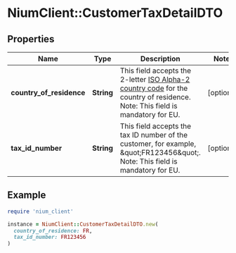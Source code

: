 # NiumClient::CustomerTaxDetailDTO

## Properties

| Name | Type | Description | Notes |
| ---- | ---- | ----------- | ----- |
| **country_of_residence** | **String** | This field accepts the 2-letter [ISO Alpha-2 country code](doc:currency-and-country-codes) for the country of residence.  Note: This field is mandatory for EU. | [optional] |
| **tax_id_number** | **String** | This field accepts the tax ID number of the customer, for example, \&quot;FR123456\&quot;. Note: This field is mandatory for EU. | [optional] |

## Example

```ruby
require 'nium_client'

instance = NiumClient::CustomerTaxDetailDTO.new(
  country_of_residence: FR,
  tax_id_number: FR123456
)
```

